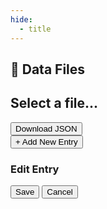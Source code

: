 ```yaml
---
hide:
  - title
---
```


<div id="oracle-admin">
  <div class="admin-pane left">
    <h2>📂 Data Files</h2>
    <ul id="json-list"></ul>
  </div>

  <div class="admin-pane right">
    <div id="json-header">
      <h2 id="file-title">Select a file...</h2>
      <button id="download-json" class="hidden">Download JSON</button>
    </div>
    <div id="entry-list-container">
      <button id="add-entry-btn" class="hidden">+ Add New Entry</button>
      <div id="entry-list"></div>
    </div>
  </div>
</div>

<!-- Modal for add/edit -->
<div id="modal-overlay" class="hidden">
  <div id="modal-box">
    <h3 id="modal-title">Edit Entry</h3>
    <form id="modal-form"></form>
    <div class="modal-actions">
      <button type="button" id="modal-save">Save</button>
      <button type="button" id="modal-cancel">Cancel</button>
    </div>
  </div>
</div>

<link rel="stylesheet" href="/many/assets/css/oracle/admin.css">
<script defer src="/many/assets/js/oracle/admin.js"></script>